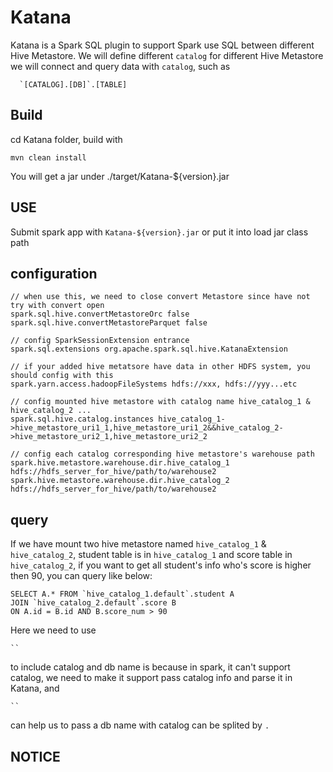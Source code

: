 # Katana

Katana is a Spark SQL plugin to support Spark use SQL between different Hive Metastore. 
We will define different `catalog` for different Hive Metastore we will connect and query
data with `catalog`, such as 
```
  `[CATALOG].[DB]`.[TABLE]
```

## Build

cd Katana folder, build with 
```
mvn clean install
```
You will get a jar under ./target/Katana-${version}.jar

## USE
Submit spark app with `Katana-${version}.jar` or put it into load jar class path

## configuration

```
// when use this, we need to close convert Metastore since have not try with convert open
spark.sql.hive.convertMetastoreOrc false
spark.sql.hive.convertMetastoreParquet false	
  
// config SparkSessionExtension entrance
spark.sql.extensions org.apache.spark.sql.hive.KatanaExtension
  
// if your added hive metatsore have data in other HDFS system, you should config with this 
spark.yarn.access.hadoopFileSystems hdfs://xxx, hdfs://yyy...etc
  
// config mounted hive metastore with catalog name hive_catalog_1 & hive_catalog_2 ...
spark.sql.hive.catalog.instances hive_catalog_1->hive_metastore_uri1_1,hive_metastore_uri1_2&&hive_catalog_2->hive_metastore_uri2_1,hive_metastore_uri2_2
	
// config each catalog corresponding hive metastore's warehouse path 
spark.hive.metastore.warehouse.dir.hive_catalog_1 hdfs://hdfs_server_for_hive/path/to/warehouse2
spark.hive.metastore.warehouse.dir.hive_catalog_2 hdfs://hdfs_server_for_hive/path/to/warehouse2
```

## query
If we have mount two hive metastore named `hive_catalog_1` & `hive_catalog_2`, student table is in `hive_catalog_1` and 
score table in `hive_catalog_2`,  if you want to get all student's info who's score is higher then 90, you can query like below:

```
SELECT A.* FROM `hive_catalog_1.default`.student A 
JOIN `hive_catalog_2.default`.score B 
ON A.id = B.id AND B.score_num > 90
```

Here we need to use
```
`` 
```
to include catalog and db name is because in spark, it can't support catalog,
we need to make it support pass catalog info and parse it in Katana, and 
```
``
```
can help us to pass 
a db name with catalog can be splited by `.`



## NOTICE
